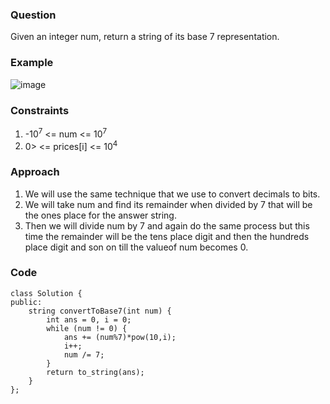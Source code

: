**<h3>Question</h3>**

Given an integer num, return a string of its base 7 representation.

**<h3>Example</h3>**

![image](https://github.com/harshy1718/DSA-Fellowship-Problems/assets/129788726/363ecd69-480d-4b25-a44e-669ec424bc2e)

**<h3>Constraints</h3>**

1. -10<sup>7</sup> <= num <= 10<sup>7</sup> 
1. 0> <= prices[i] <= 10<sup>4</sup>

**<h3>Approach</h3>**

1. We will use the same technique that we use to convert decimals to bits.
2. We will take num and find its remainder when divided by 7 that will be the ones place for the answer string.
3. Then we will divide num by 7 and again do the same process but this time the remainder will be the tens place digit and then the hundreds place digit and son on till the valueof num becomes 0.

**<h3>Code</h3>**

```
class Solution {
public:
    string convertToBase7(int num) {
        int ans = 0, i = 0;
        while (num != 0) {
            ans += (num%7)*pow(10,i);
            i++;
            num /= 7;
        }
        return to_string(ans);
    }
};
```

